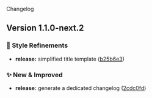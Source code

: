Changelog

## Version 1.1.0-next.2

### 💄 Style Refinements

* **release:** simplified title template ([b25b6e3](https://github.com/rafegoldberg/releasable/commit/b25b6e3def43c5852491523b587feb9205127e32))


### ✨ New & Improved

* **release:** generate a dedicated changelog ([2cdc0fd](https://github.com/rafegoldberg/releasable/commit/2cdc0fd150be4284c42d6b140de5afdc0d3f0820))
